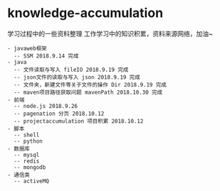 # knowledge-accumulation
学习过程中的一些资料整理 
工作学习中的知识积累，资料来源网络，加油~   
```
- javaweb框架 
  -- SSM 2018.9.14 完成
- java 
  -- 文件读取与写入 fileIO 2018.9.19 完成
  -- json文件的读取与写入 json 2018.9.19 完成
  -- 文件夹，新建文件等关于文件的操作 Dir 2018.9.19 完成
  -- maven项目路径获取问题 mavenPath 2018.10.30 完成
- 前端
  -- node.js 2018.9.26  
  -- pagenation 分页 2018.10.12
  -- projectaccumulation 项目积累 2018.10.12
- 脚本
  -- shell
  -- python
- 数据库
  -- mysql
  -- redis
  -- mongodb
- 通信类
  -- activeMQ
```
 
